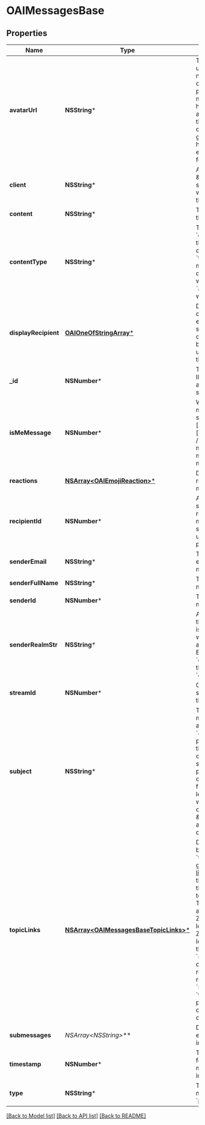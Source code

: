 # OAIMessagesBase

## Properties
Name | Type | Description | Notes
------------ | ------------- | ------------- | -------------
**avatarUrl** | **NSString*** | The URL of the user&#39;s avatar.  Can be null only if client_gravatar was passed, which means that the user has not uploaded an avatar in Zulip, and the client should compute the gravatar URL by hashing the user&#39;s email address itself for this user.  | [optional] 
**client** | **NSString*** | A Zulip \&quot;client\&quot; string, describing what Zulip client sent the message.  | [optional] 
**content** | **NSString*** | The content/body of the message.  | [optional] 
**contentType** | **NSString*** | The HTTP &#x60;content_type&#x60; for the message content.  This will be &#x60;text/html&#x60; or &#x60;text/x-markdown&#x60;, depending on whether &#x60;apply_markdown&#x60; was set.  | [optional] 
**displayRecipient** | [**OAIOneOfStringArray***](OAIOneOfStringArray.md) | Data on the recipient of the message; either the name of a stream or a dictionary containing basic data on the users who received the message.  | [optional] 
**_id** | **NSNumber*** | The unique message ID.  Messages should always be displayed sorted by ID.  | [optional] 
**isMeMessage** | **NSNumber*** | Whether the message is a [/me status message][status-messages]  [status-messages]: /help/format-your-message-using-markdown#status-messages  | [optional] 
**reactions** | [**NSArray&lt;OAIEmojiReaction&gt;***](OAIEmojiReaction.md) | Data on any reactions to the message.  | [optional] 
**recipientId** | **NSNumber*** | A unique ID for the set of users receiving the message (either a stream or group of users).  Useful primarily for hashing.  | [optional] 
**senderEmail** | **NSString*** | The Zulip display email address of the message&#39;s sender.  | [optional] 
**senderFullName** | **NSString*** | The full name of the message&#39;s sender.  | [optional] 
**senderId** | **NSNumber*** | The user ID of the message&#39;s sender.  | [optional] 
**senderRealmStr** | **NSString*** | A string identifier for the realm the sender is in.  Unique only within the context of a given Zulip server.  E.g. on &#x60;example.zulip.com&#x60;, this will be &#x60;example&#x60;.  | [optional] 
**streamId** | **NSNumber*** | Only present for stream messages; the ID of the stream.  | [optional] 
**subject** | **NSString*** | The &#x60;topic&#x60; of the message.  Currently always &#x60;\&quot;\&quot;&#x60; for private messages, though this could change if Zulip adds support for topics in private message conversations.  The field name is a legacy holdover from when topics were called \&quot;subjects\&quot; and will eventually change.  | [optional] 
**topicLinks** | [**NSArray&lt;OAIMessagesBaseTopicLinks&gt;***](OAIMessagesBaseTopicLinks.md) | Data on any links to be included in the &#x60;topic&#x60; line (these are generated by [custom linkification filters](/help/add-a-custom-linkifier) that match content in the message&#39;s topic.)  **Changes**: This field contained a list of urls before   Zulip 4.0 (feature level 46).  New in Zulip 3.0 (feature level 1): Previously, this field was called &#x60;subject_links&#x60;; clients are recommended to rename &#x60;subject_links&#x60; to &#x60;topic_links&#x60; if present for compatibility with older Zulip servers.  | [optional] 
**submessages** | **NSArray&lt;NSString*&gt;*** | Data used for certain experimental Zulip integrations.  | [optional] 
**timestamp** | **NSNumber*** | The UNIX timestamp for when the message was sent, in UTC seconds.  | [optional] 
**type** | **NSString*** | The type of the message: &#x60;stream&#x60; or &#x60;private&#x60;.  | [optional] 

[[Back to Model list]](../README.md#documentation-for-models) [[Back to API list]](../README.md#documentation-for-api-endpoints) [[Back to README]](../README.md)


